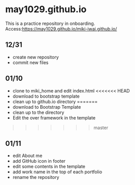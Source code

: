 # may1029.github.io

This is a practice repository in onboarding.
Access:https://may1029.github.io/miki-iwai.github.io/

## 12/31
* create new repository
* commit new files

## 01/10
* clone to miki_home and edit index.html
<<<<<<< HEAD
* download to bootstrap template
* clean up to github.io directory
=======
* download to Bootstrap Template
* clean up to the directory
* Edit the over framework in the template
>>>>>>> master

## 01/11
* edit About me
* add GitHub icon in footer
* edit some contents in the template
* add work name in the top of each portfolio
* rename the repository

